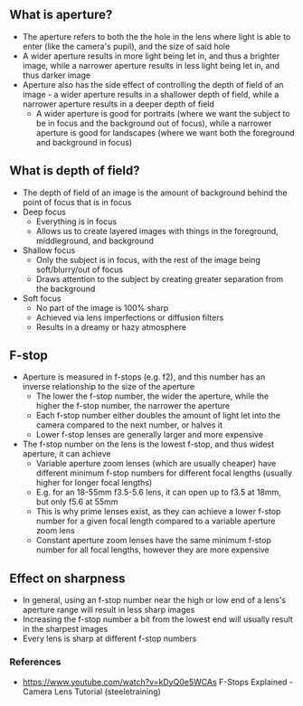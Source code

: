 ## What is aperture?

- The aperture refers to both the the hole in the lens where light is able to enter (like the camera's pupil), and the size of said hole
- A wider aperture results in more light being let in, and thus a brighter image, while a narrower aperture results in less light being let in, and thus darker image
- Aperture also has the side effect of controlling the depth of field of an image - a wider aperture results in a shallower depth of field, while a narrower aperture results in a deeper depth of field
	- A wider aperture is good for portraits (where we want the subject to be in focus and the background out of focus), while a narrower aperture is good for landscapes (where we want both the foreground and background in focus)

## What is depth of field?

- The depth of field of an image is the amount of background behind the point of focus that is in focus
- Deep focus
	- Everything is in focus
	- Allows us to create layered images with things in the foreground, middleground, and background
- Shallow focus
	* Only the subject is in focus, with the rest of the image being soft/blurry/out of focus
	* Draws attention to the subject by creating greater separation from the background
- Soft focus
	* No part of the image is 100% sharp
	* Achieved via lens imperfections or diffusion filters
	* Results in a dreamy or hazy atmosphere

## F-stop

- Aperture is measured in f-stops (e.g. f2), and this number has an inverse relationship to the size of the aperture
	- The lower the f-stop number, the wider the aperture, while the higher the f-stop number, the narrower the aperture
	- Each f-stop number either doubles the amount of light let into the camera compared to the next number, or halves it
	- Lower f-stop lenses are generally larger and more expensive 
- The f-stop number on the lens is the lowest f-stop, and thus widest aperture, it can achieve
	- Variable aperture zoom lenses (which are usually cheaper) have different minimum f-stop numbers for different focal lengths (usually higher for longer focal lengths)
	- E.g. for an 18-55mm f3.5-5.6 lens, it can open up to f3.5 at 18mm, but only f5.6 at 55mm
	- This is why prime lenses exist, as they can achieve a lower f-stop number for a given focal length compared to a variable aperture zoom lens
	- Constant aperture zoom lenses have the same minimum f-stop number for all focal lengths, however they are more expensive

## Effect on sharpness

- In general, using an f-stop number near the high or low end of a lens's aperture range will result in less sharp images
- Increasing the f-stop number a bit from the lowest end will usually result in the sharpest images
- Every lens is sharp at different f-stop numbers


### References

- https://www.youtube.com/watch?v=kDyQ0e5WCAs F-Stops Explained - Camera Lens Tutorial (steeletraining)